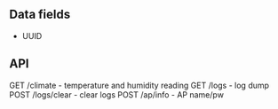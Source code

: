 ## Data fields
- UUID
## API
GET /climate - temperature and humidity reading
GET /logs - log dump
POST /logs/clear - clear logs
POST /ap/info - AP name/pw